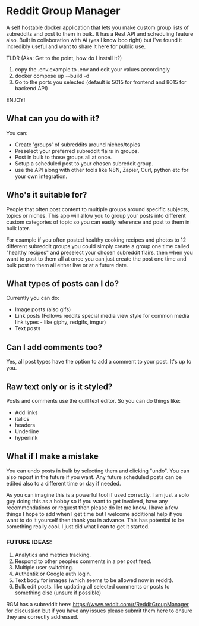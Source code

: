 # Reddit Group Manager
A self hostable docker application that lets you make custom group lists of subreddits and post to them in bulk. It has a Rest API and scheduling feature also. Built in collaboration with Ai (yes I know boo right) but I've found it incredibly useful and want to share it here for public use. 

TLDR (Aka: Get to the point, how do I install it?)
1. copy the .env.example to .env and edit your values accordingly
2. docker compose up --build -d
3. Go to the ports you selected (default is 5015 for frontend and 8015 for backend API)

ENJOY!

## What can you do with it? 
You can:
* Create 'groups' of subreddits around niches/topics
* Preselect your preferred subreddit flairs in groups.
* Post in bulk to those groups all at once. 
* Setup a scheduled post to your chosen subreddit group.
* use the API along with other tools like N8N, Zapier, Curl, python etc for your own integration.

## Who's it suitable for?
People that often post content to multiple groups around specific subjects, topics or niches. This app will allow you to group your posts into different custom categories of topic so you can easily reference and post to them in bulk later. 

For example if you often posted healthy cooking recipes and photos to 12 different subreddit groups you could simply create a group one time called "healthy recipes" and preselect your chosen subreddit flairs, then when you want to post to them all at once you can just create the post one time and bulk post to them all either live or at a future date. 

## What types of posts can I do? 
Currently you can do: 
* Image posts (also gifs)
* Link posts (Follows reddits special media view style for common media link types - like giphy, redgifs, imgur)
* Text posts

## Can I add comments too?
Yes, all post types have the option to add a comment to your post. It's up to you. 

## Raw text only or is it styled? 
Posts and comments use the quill text editor. So you can do things like: 
* Add links
* italics
* headers
* Underline
* hyperlink

## What if I make a mistake
You can undo posts in bulk by selecting them and clicking "undo". You can also repost in the future if you want. Any future scheduled posts can be edited also to a different time or day if needed. 

As you can imagine this is a powerful tool if used correctly. I am just a solo guy doing this as a hobby so if you want to get involved, have any recommendations or request then please do let me know. I have a few things I hope to add when I get time but I welcome additional help if you want to do it yourself then thank you in advance. This has potential to be something really cool. I just did what I can to get it started. 

### FUTURE IDEAS:
1. Analytics and metrics tracking.
2. Respond to other peoples comments in a per post feed.
3. Multiple user switching.
4. Authentik or Google auth login.
5. Text body for images (which seems to be allowed now in reddit).
6. Bulk edit posts. like updating all selected comments or posts to something else (unsure if possible)

RGM has a subreddit here: https://www.reddit.com/r/RedditGroupManager for discussion but if you have any issues please submit them here to ensure they are correctly addressed. 



